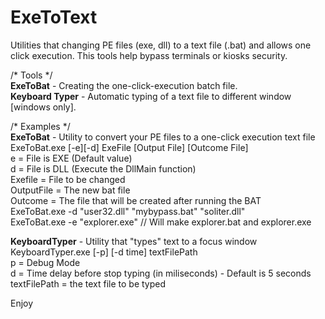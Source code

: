 # ExeToText

Utilities that changing PE files (exe, dll) to a text file (.bat) and allows one click execution.
This tools help bypass terminals or kiosks security.

/* Tools */ <br />
<b>ExeToBat</b> - Creating the one-click-execution batch file. <br />
<b>Keyboard Typer</b> - Automatic typing of a text file to different window [windows only].

/* Examples */ <br />
<b>ExeToBat</b> - Utility to convert your PE files to a one-click execution text file<br />
ExeToBat.exe [-e][-d] ExeFile [Output File] [Outcome File] <br />
e = File is EXE (Default value)<br />
d = File is DLL (Execute the DllMain function)<br />
Exefile = File to be changed<br />
OutputFile = The new bat file<br />
Outcome = The file that will be created after running the BAT<br />
ExeToBat.exe -d "user32.dll" "mybypass.bat" "soliter.dll"<br />
ExeToBat.exe -e "explorer.exe" // Will make explorer.bat and explorer.exe

<b>KeyboardTyper</b> - Utility that "types" text to a focus window<br />
KeyboardTyper.exe [-p] [-d time] textFilePath<br />
p = Debug Mode<br />
d = Time delay before stop typing (in miliseconds) - Default is 5 seconds<br />
textFilePath = the text file to be typed<br />

Enjoy
